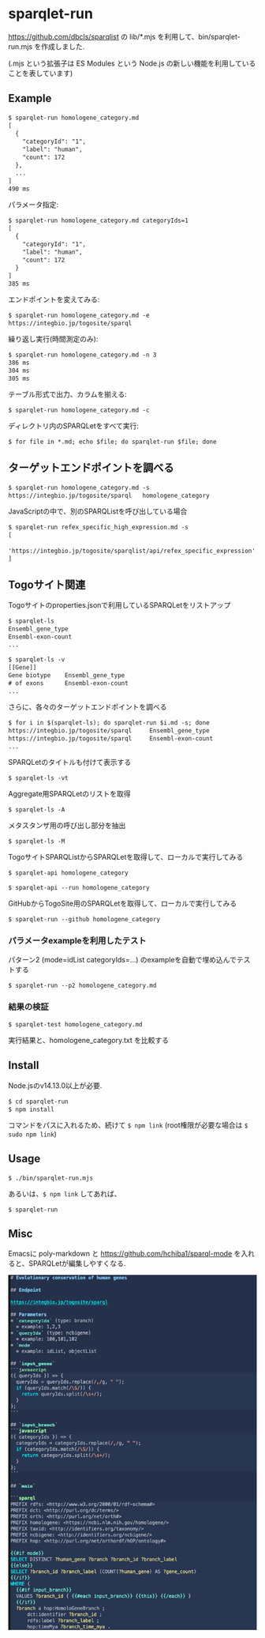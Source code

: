 # sparqlet-run

https://github.com/dbcls/sparqlist の lib/\*.mjs を利用して、bin/sparqlet-run.mjs を作成しました.

(.mjs という拡張子は ES Modules という Node.js の新しい機能を利用していることを表しています)

## Example
```
$ sparqlet-run homologene_category.md
[
  {
    "categoryId": "1",
    "label": "human",
    "count": 172
  },
  ...
]
490 ms
```
パラメータ指定:
```
$ sparqlet-run homologene_category.md categoryIds=1
[
  {
    "categoryId": "1",
    "label": "human",
    "count": 172
  }
]
385 ms
```
エンドポイントを変えてみる:
```
$ sparqlet-run homologene_category.md -e https://integbio.jp/togosite/sparql
```
繰り返し実行(時間測定のみ):
```
$ sparqlet-run homologene_category.md -n 3
386 ms
304 ms
305 ms
```
テーブル形式で出力、カラムを揃える:
```
$ sparqlet-run homologene_category.md -c
```
ディレクトリ内のSPARQLetをすべて実行:
```
$ for file in *.md; echo $file; do sparqlet-run $file; done
```

## ターゲットエンドポイントを調べる
```
$ sparqlet-run homologene_category.md -s
https://integbio.jp/togosite/sparql   homologene_category
```
JavaScriptの中で、別のSPARQListを呼び出している場合
```
$ sparqlet-run refex_specific_high_expression.md -s
[
  'https://integbio.jp/togosite/sparqlist/api/refex_specific_expression'
]
```

## Togoサイト関連
Togoサイトのproperties.jsonで利用しているSPARQLetをリストアップ
```
$ sparqlet-ls
Ensembl_gene_type
Ensembl-exon-count
...
```

```
$ sparqlet-ls -v
[[Gene]]
Gene biotype    Ensembl_gene_type
# of exons      Ensembl-exon-count
...
```

さらに、各々のターゲットエンドポイントを調べる
```
$ for i in $(sparqlet-ls); do sparqlet-run $i.md -s; done
https://integbio.jp/togosite/sparql     Ensembl_gene_type
https://integbio.jp/togosite/sparql     Ensembl-exon-count
...
```

SPARQLetのタイトルも付けて表示する
```
$ sparqlet-ls -vt
```

Aggregate用SPARQLetのリストを取得
```
$ sparqlet-ls -A
```

メタスタンザ用の呼び出し部分を抽出
```
$ sparqlet-ls -M
```

TogoサイトSPARQListからSPARQLetを取得して、ローカルで実行してみる
```
$ sparqlet-api homologene_category
```
```
$ sparqlet-api --run homologene_category
```

GitHubからTogoSite用のSPARQLetを取得して、ローカルで実行してみる
```
$ sparqlet-run --github homologene_category
```

### パラメータexampleを利用したテスト
パターン2 (mode=idList categoryIds=...) のexampleを自動で埋め込んでテストする
```
$ sparqlet-run --p2 homologene_category.md
```

### 結果の検証
```
$ sparqlet-test homologene_category.md
```
実行結果と、homologene_category.txt を比較する

## Install
Node.jsのv14.13.0以上が必要.
```
$ cd sparqlet-run
$ npm install
```
コマンドをパスに入れるため、続けて `$ npm link` (root権限が必要な場合は `$ sudo npm link`)

## Usage
```
$ ./bin/sparqlet-run.mjs
```
あるいは、`$ npm link` してあれば、
```
$ sparqlet-run
```

## Misc
Emacsに poly-markdown と https://github.com/hchiba1/sparql-mode を入れると、SPARQLetが編集しやすくなる.

![Emacs](example/sparqlet-emacs.png)
